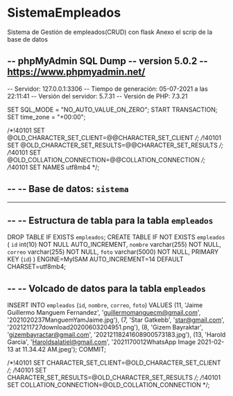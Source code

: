 # SistemaEmpleados
Sistema de Gestión de empleados(CRUD) con flask
Anexo el scrip de la base de datos

-- phpMyAdmin SQL Dump
-- version 5.0.2
-- https://www.phpmyadmin.net/
--
-- Servidor: 127.0.0.1:3306
-- Tiempo de generación: 05-07-2021 a las 22:11:41
-- Versión del servidor: 5.7.31
-- Versión de PHP: 7.3.21

SET SQL_MODE = "NO_AUTO_VALUE_ON_ZERO";
START TRANSACTION;
SET time_zone = "+00:00";


/*!40101 SET @OLD_CHARACTER_SET_CLIENT=@@CHARACTER_SET_CLIENT */;
/*!40101 SET @OLD_CHARACTER_SET_RESULTS=@@CHARACTER_SET_RESULTS */;
/*!40101 SET @OLD_COLLATION_CONNECTION=@@COLLATION_CONNECTION */;
/*!40101 SET NAMES utf8mb4 */;

--
-- Base de datos: `sistema`
--

-- --------------------------------------------------------

--
-- Estructura de tabla para la tabla `empleados`
--

DROP TABLE IF EXISTS `empleados`;
CREATE TABLE IF NOT EXISTS `empleados` (
  `id` int(10) NOT NULL AUTO_INCREMENT,
  `nombre` varchar(255) NOT NULL,
  `correo` varchar(255) NOT NULL,
  `foto` varchar(5000) NOT NULL,
  PRIMARY KEY (`id`)
) ENGINE=MyISAM AUTO_INCREMENT=14 DEFAULT CHARSET=utf8mb4;

--
-- Volcado de datos para la tabla `empleados`
--

INSERT INTO `empleados` (`id`, `nombre`, `correo`, `foto`) VALUES
(11, 'Jaime Guillermo Manguem Fernandez', 'guillermomanguecm@gmail.com', '2021020237ManguemYamJaime.jpg'),
(7, 'Star Gatkebb', 'star@gmail.com', '2021211727download20200603204951.png'),
(8, 'Gizem Bayraktar', 'gizembayractar@gmail.com', '20212118241608900573183.jpg'),
(13, 'Harold Garcia', 'Haroldsalatiel@gmail.com', '2021170012WhatsApp Image 2021-02-13 at 11.34.42 AM.jpeg');
COMMIT;

/*!40101 SET CHARACTER_SET_CLIENT=@OLD_CHARACTER_SET_CLIENT */;
/*!40101 SET CHARACTER_SET_RESULTS=@OLD_CHARACTER_SET_RESULTS */;
/*!40101 SET COLLATION_CONNECTION=@OLD_COLLATION_CONNECTION */;
